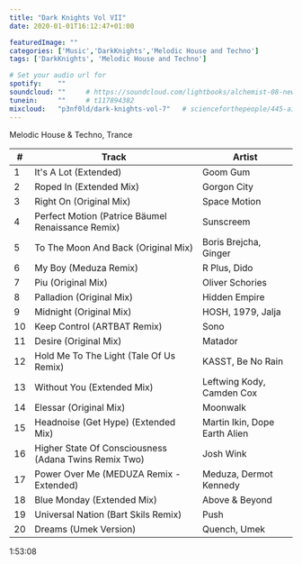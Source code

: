 ```yaml
---
title: "Dark Knights Vol VII"
date: 2020-01-01T16:12:47+01:00

featuredImage: ""
categories: ['Music','DarkKnights','Melodic House and Techno']
tags: ['DarkKnights', 'Melodic House and Techno']

# Set your audio url for
spotify:    ""
soundcloud: ""     # https://soundcloud.com/lightbooks/alchemist-08-new-world-order-snip
tunein:     ""     # t117894382
mixcloud:   "p3nf0ld/dark-knights-vol-7"   # scienceforthepeople/445-ai-ant-intelligence
---
```


Melodic House & Techno, Trance

<!--more-->

|  #  | Track     | Artist   |
| --------  | -------- | ------ |
|1|It's A Lot (Extended)|Goom Gum
|2|Roped In (Extended Mix)|Gorgon City
|3|Right On (Original Mix)|Space Motion
|4|Perfect Motion (Patrice Bäumel Renaissance Remix)|Sunscreem
|5|To The Moon And Back (Original Mix)|Boris Brejcha, Ginger
|6|My Boy (Meduza Remix)|R Plus, Dido
|7|Piu (Original Mix)|Oliver Schories
|8|Palladion (Original Mix)|Hidden Empire
|9|Midnight (Original Mix)|HOSH, 1979, Jalja
|10|Keep Control (ARTBAT Remix)|Sono
|11|Desire (Original Mix)|Matador
|12|Hold Me To The Light (Tale Of Us Remix)|KASST, Be No Rain
|13|Without You (Extended Mix)|Leftwing Kody, Camden Cox
|14|Elessar (Original Mix)|Moonwalk
|15|Headnoise (Get Hype) (Extended Mix)|Martin Ikin, Dope Earth Alien
|16|Higher State Of Consciousness (Adana Twins Remix Two)|Josh Wink
|17|Power Over Me (MEDUZA Remix - Extended)|Meduza, Dermot Kennedy
|18|Blue Monday (Extended Mix)|Above & Beyond
|19|Universal Nation (Bart Skils Remix)|Push
|20|Dreams (Umek Version)|Quench, Umek

1:53:08